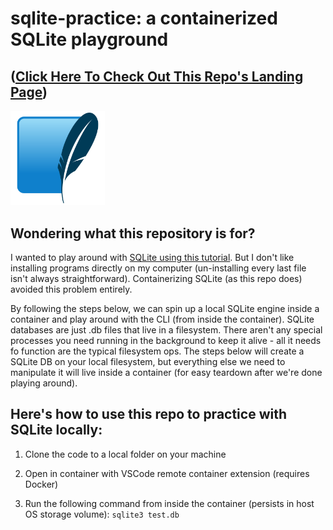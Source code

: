 # sqlite-practice: a containerized SQLite playground

## ([Click Here To Check Out This Repo's Landing Page](https://asa55.github.io/sqlite-practice/))

<img alt="SQLite Logo" src="img/sqlite-logo.svg" width="30%" />

## Wondering what this repository is for?

I wanted to play around with [SQLite using this tutorial](https://sqlite.org/cli.html). But I don't like installing programs directly on my computer (un-installing every last file isn't always straightforward). Containerizing SQLite (as this repo does) avoided this problem entirely.

By following the steps below, we can spin up a local SQLite engine inside a container and play around with the CLI (from inside the container). SQLite databases are just .db files that live in a filesystem. There aren't any special processes you need running in the background to keep it alive - all it needs fo function are the typical filesystem ops. The steps below will create a SQLite DB on your local filesystem, but everything else we need to manipulate it will live inside a container (for easy teardown after we're done playing around).

## Here's how to use this repo to practice with SQLite locally:

1. Clone the code to a local folder on your machine

2. Open in container with VSCode remote container extension (requires Docker)

3. Run the following command from inside the container (persists in host OS storage volume):
```sqlite3 test.db```
